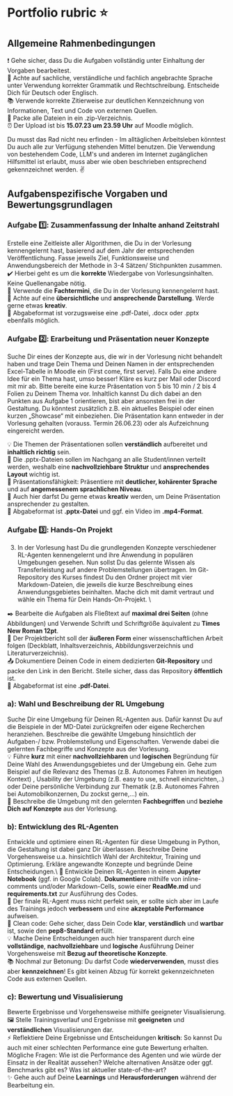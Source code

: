#  Portfolio rubric ⭐

## Allgemeine Rahmenbedingungen 

❗ Gehe sicher, dass Du die Aufgaben vollständig unter Einhaltung der Vorgaben bearbeitest. \
💬 Achte auf sachliche, verständliche und fachlich angebrachte Sprache unter Verwendung korrekter Grammatik und Rechtschreibung. Entscheide Dich für Deutsch oder Englisch. \
📚 Verwende korrekte Zitierweise zur deutlichen Kennzeichnung von Informationen, Text und Code von externen Quellen. \
📁 Packe alle Dateien in ein .zip-Verzeichnis. \
⏰ Der Upload ist bis **15.07.23 um 23.59 Uhr** auf Moodle möglich.  

Du musst das Rad nicht neu erfinden - Im alltäglichen Arbeitsleben könntest Du auch alle zur Verfügung stehenden Mittel benutzen. Die Verwendung von bestehendem Code, LLM's und anderen im Internet zugänglichen Hilfsmittel ist erlaubt, muss aber wie oben beschrieben entsprechend gekennzeichnet werden. ✌️

## Aufgabenspezifische Vorgaben und Bewertungsgrundlagen

### Aufgabe 1️⃣: Zusammenfassung der Inhalte anhand Zeitstrahl
Erstelle eine Zeitleiste aller Algorithmen, die Du in der Vorlesung kennengelernt hast, basierend auf dem Jahr der entsprechenden Veröffentlichung. Fasse jeweils Ziel, Funktionsweise und Anwendungsbereich der Methode in 3-4 Sätzen/ Stichpunkten zusammen.\
✔️ Hierbei geht es um die **korrekte** Wiedergabe von Vorlesungsinhalten. Keine Quellenangabe nötig. \
📖 Verwende die **Fachtermini**, die Du in der Vorlesung kennengelernt hast. \
🎨 Achte auf eine **übersichtliche** und **ansprechende Darstellung**. Werde gerne etwas **kreativ**. \
📄 Abgabeformat ist vorzugsweise eine .pdf-Datei, .docx oder .pptx ebenfalls möglich.  

### Aufgabe 2️⃣: Erarbeitung und Präsentation neuer Konzepte
Suche Dir eines der Konzepte aus, die wir in der Vorlesung nicht behandelt haben und trage Dein Thema und Deinen Namen in der entsprechenden Excel-Tabelle in Moodle ein (First come, first serve). Falls Du eine andere Idee für ein Thema hast, umso besser! Kläre es kurz per Mail oder Discord mit mir ab.
Bitte bereite eine kurze Präsentation von 5 bis 10 min / 2 bis 4 Folien zu Deinem Thema vor. Inhaltlich kannst Du dich dabei an den Punkten aus Aufgabe 1 orientieren, bist aber ansonsten frei in der Gestaltung. Du könntest zusätzlich z.B. ein aktuelles Beispiel oder einen kurzen „Showcase“ mit einbeziehen. Die Präsentation kann entweder in der Vorlesung gehalten (vorauss. Termin 26.06.23) oder als Aufzeichnung eingereicht werden.

💡 Die Themen der Präsentationen sollen **verständlich** aufbereitet und **inhaltlich richtig** sein.\
🌸 Die .pptx-Dateien sollen im Nachgang an alle Student/innen verteilt werden, weshalb eine **nachvollziehbare Struktur** und **ansprechendes Layout** wichtig ist.\
💁 Präsentationsfähigkeit: Präsentiere mit **deutlicher, kohärenter Sprache** und auf **angemessenem sprachlichen Niveau**.\
🎨 Auch hier darfst Du gerne etwas **kreativ** werden, um Deine Präsentation ansprechender zu gestalten. \
📄 Abgabeformat ist **.pptx-Datei** und ggf. ein Video im **.mp4-Format**.

### Aufgabe 3️⃣: Hands-On Projekt
3.	In der Vorlesung hast Du die grundlegenden Konzepte verschiedener RL-Agenten kennengelernt und ihre Anwendung in populären Umgebungen gesehen. Nun sollst Du das gelernte Wissen als Transferleistung auf andere Problemstellungen übertragen. 
Im Git-Repository des Kurses findest Du den Ordner project mit vier Markdown-Dateien, die jeweils die kurze Beschreibung eines Anwendungsgebietes beinhalten. Mache dich mit damit vertraut und wähle ein Thema für Dein Hands-On-Projekt. \

✒️ Bearbeite die Aufgaben als Fließtext auf **maximal drei Seiten** (ohne Abbildungen) und Verwende Schrift und Schriftgröße äquivalent zu **Times New Roman 12pt**.\
📑 Der Projektbericht soll der **äußeren Form** einer wissenschaftlichen Arbeit folgen (Deckblatt, Inhaltsverzeichnis, Abbildungsverzeichnis und Literaturverzeichnis).\
📤 Dokumentiere Deinen Code in einem dedizierten **Git-Repository** und packe den Link in den Bericht. Stelle sicher, dass das Repository **öffentlich** ist.\
📄 Abgabeformat ist eine **.pdf-Datei**.

### a): Wahl und Beschreibung der RL Umgebung
Suche Dir eine Umgebung für Deinen RL-Agenten aus. Dafür kannst Du auf die Beispiele in der MD-Datei zurückgreifen oder eigene Recherchen heranziehen. Beschreibe die gewählte Umgebung hinsichtlich der Aufgaben-/ bzw. Problemstellung und Eigenschaften. Verwende dabei die gelernten Fachbegriffe und Konzepte aus der Vorlesung.\
💡 Führe **kurz** mit einer **nachvollziehbaren** und **logischen** Begründung für Deine Wahl des Anwendungsgebietes und der Umgebung ein. Gehe zum Beispiel auf die Relevanz des Themas (z.B. Autonomes Fahren im heutigen Kontext) , Usability der Umgebung (z.B. easy to use, schnell einzurichten,..) oder Deine persönliche Verbindung zur Thematik (z.B. Autonomes Fahren bei Automobilkonzernen, Du zockst gerne,...) ein.\
📖 Beschreibe die Umgebung mit den gelernten **Fachbegriffen** und **beziehe Dich auf Konzepte** aus der Vorlesung.

### b): Entwicklung des RL-Agenten
Entwickle und optimiere einen RL-Agenten für diese Umgebung in Python, die Gestaltung ist dabei ganz Dir überlassen. Beschreibe Deine Vorgehensweise u.a. hinsichtlich Wahl der Architektur, Training und Optimierung. Erkläre angewandte Konzepte und begründe Deine Entscheidungen.\ 
📓 Entwickle Deinen RL-Agenten in einem **Jupyter Notebook** (ggf. in Google Colab). **Dokumentiere** mithilfe von inline-comments und/oder Markdown-Cells, sowie einer **ReadMe.md** und **requirements.txt** zur Ausführung des Codes.\
🤖 Der finale RL-Agent muss nicht perfekt sein, er sollte sich aber im Laufe des Trainings jedoch **verbessern** und eine **akzeptable Performance** aufweisen.\
🚿 Clean code: Gehe sicher, dass Dein Code **klar**, **verständlich** und **wartbar** ist, sowie den **pep8-Standard** erfüllt.\
💡 Mache Deine Entscheidungen auch hier transparent durch eine **vollständige**, **nachvollziehbare** und **logische** Ausführung Deiner Vorgehensweise mit **Bezug auf theoretische Konzepte**.\
📚 Nochmal zur Betonung: Du darfst Code **wiederverwenden**, musst dies aber **kennzeichnen**! Es gibt keinen Abzug für korrekt gekennzeichneten Code aus externen Quellen.

### c): Bewertung und Visualisierung
Bewerte Ergebnisse und Vorgehensweise mithilfe geeigneter Visualisierung. \
🖼️ Stelle Trainingsverlauf und Ergebnisse mit **geeigneten** und **verständlichen** Visualisierungen dar.\
⚡ Reflektiere Deine Ergebnisse und Entscheidungen **kritisch**: So kannst Du auch mit einer schlechten Performance eine gute Bewertung erhalten. Mögliche Fragen: Wie ist die Performance des Agenten und wie würde der Einsatz in der Realität aussehen? Welche alternativen Ansätze oder ggf. Benchmarks gibt es? Was ist aktueller state-of-the-art?\
✨ Gehe auch auf Deine **Learnings** und **Herausforderungen** während der Bearbeitung ein. 
